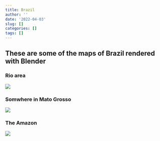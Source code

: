 ```yaml
---
title: Brazil
author: ''
date: '2022-04-03'
slug: []
categories: []
tags: []
---
```


## These are some of the maps of Brazil rendered with Blender


### Rio area

![](/img/brazil/zoom_rio.webp)

### Somwhere in Mato Grosso

![](/img/brazil/zoom_mg.webp)

### The Amazon

![](/img/brazil/zoom_amz.webp)




